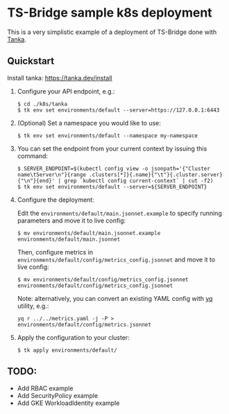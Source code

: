 # TS-Bridge sample k8s deployment

This is a very simplistic example of a deployment of TS-Bridge done with [Tanka](https://tanka.dev/).

## Quickstart

Install tanka: https://tanka.dev/install

1) Configure your API endpoint, e.g.:
    
    ```
    $ cd ./k8s/tanka
    $ tk env set environments/default --server=https://127.0.0.1:6443
    ```

2) (Optional) Set a namespace you would like to use:

    ```
    $ tk env set environments/default --namespace my-namespace
    ```

3) You can set the endpoint from your current context by issuing this command:

    ```
    $ SERVER_ENDPOINT=$(kubectl config view -o jsonpath='{"Cluster name\tServer\n"}{range .clusters[*]}{.name}{"\t"}{.cluster.server}{"\n"}{end}' | grep `kubectl config current-context` | cut -f2)
    $ tk env set environments/default --server=${SERVER_ENDPOINT}
    ```

4) Configure the deployment:

    Edit the `environments/default/main.jsonnet.example` to specify running parameters and move it to live config:
    
    ```
    $ mv environments/default/main.jsonnet.example environments/default/main.jsonnet
    ```
   
    Then, configure metrics in `environments/default/config/metrics_config.jsonnet` and move it to live config:
    
    ```
    $ mv environments/default/config/metrics_config.jsonnet environments/default/config/metrics_config.jsonnet
    ```

    Note: alternatively, you can convert an existing YAML config with [yq](https://github.com/mikefarah/yq) utility, e.g.:
    
    ```
    yq r ../../metrics.yaml -j -P > environments/default/config/metrics.jsonnet
    ``` 

5) Apply the configuration to your cluster:

    ```
    $ tk apply environments/default/
    ```
   
## TODO:

- Add RBAC example
- Add SecurityPolicy example
- Add GKE WorkloadIdentity example